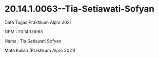 # 20.14.1.0063--Tia-Setiawati-Sofyan
Data Tugas Praktikum Alpro 2021

NPM : 20.14.1.0063

Nama : Tia Setiawati Sofyan

Mata Kuliah (Praktikum Alpro 2021)
